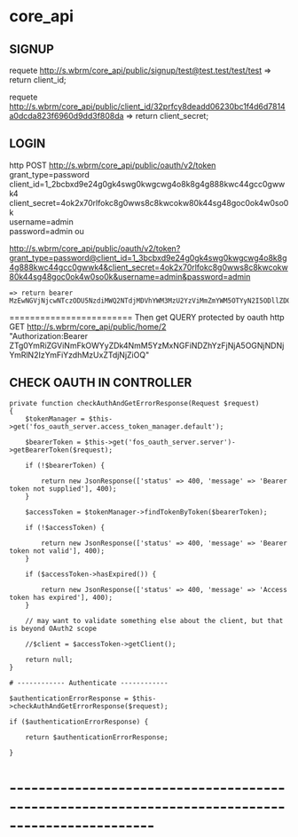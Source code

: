 # core_api

SIGNUP
------
requete http://s.wbrm/core_api/public/signup/test@test.test/test/test
	=>  return client_id;

requete http://s.wbrm/core_api/public/client_id/32prfcy8deadd06230bc1f4d6d7814a0dcda823f6960d9dd3f808da
	=> return client_secret;

LOGIN
------
http POST http://s.wbrm/core_api/public/oauth/v2/token \
    grant_type=password \
    client_id=1_2bcbxd9e24g0gk4swg0kwgcwg4o8k8g4g888kwc44gcc0gwwk4 \
    client_secret=4ok2x70rlfokc8g0wws8c8kwcokw80k44sg48goc0ok4w0so0k \
    username=admin \
    password=admin
ou

http://s.wbrm/core_api/public/oauth/v2/token?grant_type=password@client_id=1_3bcbxd9e24g0gk4swg0kwgcwg4o8k8g4g888kwc44gcc0gwwk4&client_secret=4ok2x70rlfokc8g0wws8c8kwcokw80k44sg48goc0ok4w0so0k&username=admin&password=admin

	=> return bearer MzEwNGVjNjcwNTczODU5NzdiMWQ2NTdjMDVhYWM3MzU2YzViMmZmYWM5OTYyN2I5ODllZDQ1MTBjMTgxNGVhYQ

========================
Then get
QUERY protected by oauth
http GET http://s.wbrm/core_api/public/home/2 \
	"Authorization:Bearer ZTg0YmRiZGViNmFkOWYyZDk4NmM5YzMxNGFiNDZhYzFjNjA5OGNjNDNjYmRlN2IzYmFiYzdhMzUxZTdjNjZiOQ"

CHECK OAUTH IN CONTROLLER
------------------------

 	private function checkAuthAndGetErrorResponse(Request $request)
	{
	    $tokenManager = $this->get('fos_oauth_server.access_token_manager.default');

	    $bearerToken = $this->get('fos_oauth_server.server')->getBearerToken($request);
	    
	    if (!$bearerToken) {

	        return new JsonResponse(['status' => 400, 'message' => 'Bearer token not supplied'], 400);
	    }

	    $accessToken = $tokenManager->findTokenByToken($bearerToken);

	    if (!$accessToken) {

	        return new JsonResponse(['status' => 400, 'message' => 'Bearer token not valid'], 400);
	    }

	    if ($accessToken->hasExpired()) {

	        return new JsonResponse(['status' => 400, 'message' => 'Access token has expired'], 400);
	    }

	    // may want to validate something else about the client, but that is beyond OAuth2 scope
	    
	    //$client = $accessToken->getClient();

	    return null;
	}

	# ------------ Authenticate ------------

    $authenticationErrorResponse = $this->checkAuthAndGetErrorResponse($request);
    
    if ($authenticationErrorResponse) {
    
        return $authenticationErrorResponse;
    
    }

# ------------------------------------------------------------------------------------------------